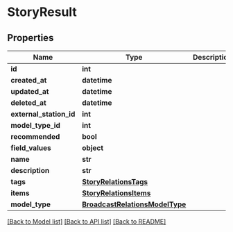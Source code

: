 # StoryResult

## Properties
Name | Type | Description | Notes
------------ | ------------- | ------------- | -------------
**id** | **int** |  | [optional] 
**created_at** | **datetime** |  | [optional] 
**updated_at** | **datetime** |  | [optional] 
**deleted_at** | **datetime** |  | [optional] 
**external_station_id** | **int** |  | [optional] 
**model_type_id** | **int** |  | 
**recommended** | **bool** |  | [optional] 
**field_values** | **object** |  | [optional] 
**name** | **str** |  | 
**description** | **str** |  | [optional] 
**tags** | [**StoryRelationsTags**](StoryRelationsTags.md) |  | [optional] 
**items** | [**StoryRelationsItems**](StoryRelationsItems.md) |  | [optional] 
**model_type** | [**BroadcastRelationsModelType**](BroadcastRelationsModelType.md) |  | [optional] 

[[Back to Model list]](../README.md#documentation-for-models) [[Back to API list]](../README.md#documentation-for-api-endpoints) [[Back to README]](../README.md)


